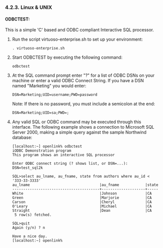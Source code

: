 <div id="unixodbcsamp" class="section">

<div class="titlepage">

<div>

<div>

### 4.2.3. Linux & UNIX

</div>

</div>

</div>

<div id="odbctestnix" class="section">

<div class="titlepage">

<div>

<div>

#### ODBCTEST:

</div>

</div>

</div>

This is a simple 'C' based and ODBC compliant Interactive SQL processor.

<div class="orderedlist">

1.  Run the script virtuoso-enterprise.sh to set up your environment:

    ``` programlisting
    . virtuoso-enterprise.sh
    ```

2.  Start ODBCTEST by executing the following command:

    ``` programlisting
    odbctest
    ```

3.  At the SQL command prompt enter "?" for a list of ODBC DSNs on your
    machine or enter a valid ODBC Connect String. If you have a DSN
    named "Marketing" you would enter:

    ``` programlisting
    DSN=Marketing;UID=username;PWD=password
    ```

    Note: If there is no password, you must include a semicolon at the
    end:

    ``` programlisting
    DSN=Marketing;UID=sa;PWD=;
    ```

4.  Any valid SQL or ODBC command may be executed through this
    interface. The following example shows a connection to Microsoft SQL
    Server 2000, making a simple query against the sample Northwind
    database:

    ``` programlisting
    [localhost:~] openlink% odbctest
    iODBC Demonstration program
    This program shows an interactive SQL processor

    Enter ODBC connect string (? shows list, or DSN=...): DSN=test_sql2k

    SQL>select au_lname, au_fname, state from authors where au_id < '333-33-3333'
    au_lname                                |au_fname            |state
    ----------------------------------------+--------------------+-----
    White                                   |Johnson             |CA
    Green                                   |Marjorie            |CA
    Carson                                  |Cheryl              |CA
    O'Leary                                 |Michael             |CA
    Straight                                |Dean                |CA
     5 row(s) fetched.

    SQL>quit
    Again (y/n) ? n

    Have a nice day.
    [localhost:~] openlink%
    ```

</div>

</div>

</div>
